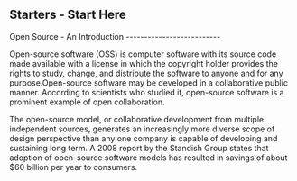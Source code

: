 Starters -  Start Here
--------------------------

​Open Source -  An Introduction
--------------------------​

Open-source software (OSS) is computer software with its source code made available with a license in which the copyright holder provides the rights to study, change, and distribute the software to anyone and for any purpose.Open-source software may be developed in a collaborative public manner. According to scientists who studied it, open-source software is a prominent example of open collaboration.

The open-source model, or collaborative development from multiple independent sources, generates an increasingly more diverse scope of design perspective than any one company is capable of developing and sustaining long term. A 2008 report by the Standish Group states that adoption of open-source software models has resulted in savings of about $60 billion per year to consumers.
